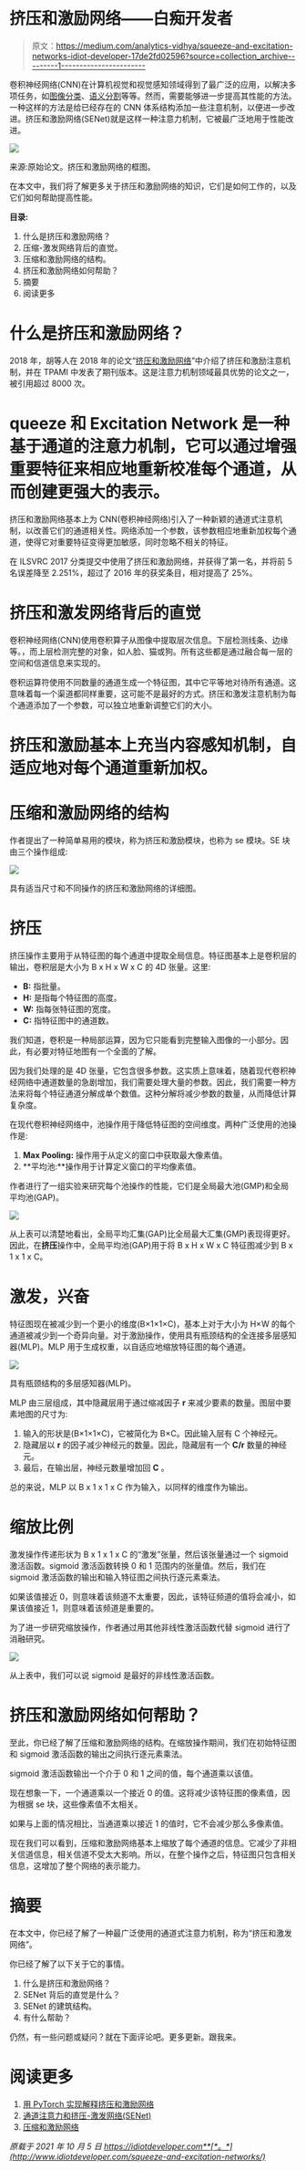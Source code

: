 # 挤压和激励网络——白痴开发者

> 原文：<https://medium.com/analytics-vidhya/squeeze-and-excitation-networks-idiot-developer-17de2fd02596?source=collection_archive---------1----------------------->

卷积神经网络(CNN)在计算机视觉和视觉感知领域得到了最广泛的应用，以解决多项任务，如[图像分类](https://idiotdeveloper.com/dog-breed-classification-using-transfer-learning-in-tensorflow/)、[语义分割](https://idiotdeveloper.com/polyp-segmentation-using-unet-in-tensorflow-2/)等等。然而，需要能够进一步提高其性能的方法。一种这样的方法是给已经存在的 CNN 体系结构添加一些注意机制，以便进一步改进。挤压和激励网络(SENet)就是这样一种注意力机制，它被最广泛地用于性能改进。

![](img/5c775fb60794773edd08c622c52b7ba3.png)

来源:原始论文。挤压和激励网络的框图。

在本文中，我们将了解更多关于挤压和激励网络的知识，它们是如何工作的，以及它们如何帮助提高性能。

**目录:**

1.  什么是挤压和激励网络？
2.  压缩-激发网络背后的直觉。
3.  压缩和激励网络的结构。
4.  挤压和激励网络如何帮助？
5.  摘要
6.  阅读更多

# 什么是挤压和激励网络？

2018 年，胡等人在 2018 年的论文“[挤压和激励网络](https://arxiv.org/abs/1709.01507)”中介绍了挤压和激励注意机制，并在 TPAMI 中发表了期刊版本。这是注意力机制领域最具优势的论文之一，被引用超过 8000 次。

# queeze 和 Excitation Network 是一种基于通道的注意力机制，它可以通过增强重要特征来相应地重新校准每个通道，从而创建更强大的表示。

挤压和激励网络基本上为 CNN(卷积神经网络)引入了一种新颖的通道式注意机制，以改善它们的通道相关性。网络添加一个参数，该参数相应地重新加权每个通道，使得它对重要特征变得更加敏感，同时忽略不相关的特征。

在 ILSVRC 2017 分类提交中使用了挤压和激励网络，并获得了第一名，并将前 5 名误差降至 2.251%，超过了 2016 年的获奖条目，相对提高了 25%。

# 挤压和激发网络背后的直觉

卷积神经网络(CNN)使用卷积算子从图像中提取层次信息。下层检测线条、边缘等。，而上层检测完整的对象，如人脸、猫或狗。所有这些都是通过融合每一层的空间和信道信息来实现的。

卷积运算符使用不同数量的通道生成一个特征图，其中它平等地对待所有通道。这意味着每一个渠道都同样重要，这可能不是最好的方式。挤压和激发注意机制为每个通道添加了一个参数，可以独立地重新调整它们的大小。

# 挤压和激励基本上充当内容感知机制，自适应地对每个通道重新加权。

# 压缩和激励网络的结构

作者提出了一种简单易用的模块，称为挤压和激励模块，也称为 se 模块。SE 块由三个操作组成:

![](img/27c933d899e325bd48ee6ab5512cb0d4.png)

具有适当尺寸和不同操作的挤压和激励网络的详细图。

# 挤压

挤压操作主要用于从特征图的每个通道中提取全局信息。特征图基本上是卷积层的输出，卷积层是大小为 B x H x W x C 的 4D 张量。这里:

*   **B:** 指批量。
*   **H:** 是指每个特征图的高度。
*   **W:** 指每张特征图的宽度。
*   **C:** 指特征图中的通道数。

我们知道，卷积是一种局部运算，因为它只能看到完整输入图像的一小部分。因此，有必要对特征地图有一个全面的了解。

因为我们处理的是 4D 张量，它包含很多参数。这实质上意味着，随着现代卷积神经网络中通道数量的急剧增加，我们需要处理大量的参数。因此，我们需要一种方法来将每个特征通道分解成单个数值。这种分解将减少参数的数量，从而降低计算复杂度。

在现代卷积神经网络中，池操作用于降低特征图的空间维度。两种广泛使用的池操作是:

1.  **Max Pooling:** 操作用于从定义的窗口中获取最大像素值。
2.  **平均池:**操作用于计算定义窗口的平均像素值。

作者进行了一组实验来研究每个池操作的性能，它们是全局最大池(GMP)和全局平均池(GAP)。

![](img/bead4f56053d834e3b98a7359afa7666.png)

从上表可以清楚地看出，全局平均汇集(GAP)比全局最大汇集(GMP)表现得更好。因此，在**挤压**操作中，全局平均池(GAP)用于将 B x H x W x C 特征图减少到 B x 1 x 1 x C。

# 激发，兴奋

特征图现在被减少到一个更小的维度(B×1×1×C)，基本上对于大小为 H×W 的每个通道被减少到一个奇异向量。对于激励操作，使用具有瓶颈结构的全连接多层感知器(MLP)。MLP 用于生成权重，以自适应地缩放特征图的每个通道。

![](img/99ccde46b0569478f13cc6bb7861c477.png)

具有瓶颈结构的多层感知器(MLP)。

MLP 由三层组成，其中隐藏层用于通过缩减因子 **r** 来减少要素的数量。图层中要素地图的尺寸为:

1.  输入的形状是(B×1×1×C)，它被简化为 B×C。因此输入层有 C 个神经元。
2.  隐藏层以 **r** 的因子减少神经元的数量。因此，隐藏层有一个 **C/r** 数量的神经元。
3.  最后，在输出层，神经元数量增加回 **C** 。

总的来说，MLP 以 B x 1 x 1 x C 作为输入，以同样的维度作为输出。

# 缩放比例

激发操作传递形状为 B x 1 x 1 x C 的“激发”张量，然后该张量通过一个 sigmoid 激活函数。sigmoid 激活函数转换 0 和 1 范围内的张量值。然后，我们在 sigmoid 激活函数的输出和输入特征图之间执行逐元素乘法。

如果该值接近 0，则意味着该频道不太重要，因此，该特征频道的值将会减小，如果该值接近 1，则意味着该频道是重要的。

为了进一步研究缩放操作，作者通过用其他非线性激活函数代替 sigmoid 进行了消融研究。

![](img/838691ff7bd2fc42cae96f21bc135ad2.png)

从上表中，我们可以说 sigmoid 是最好的非线性激活函数。

# 挤压和激励网络如何帮助？

至此，你已经了解了压缩和激励网络的结构。在缩放操作期间，我们在初始特征图和 sigmoid 激活函数的输出之间执行逐元素乘法。

sigmoid 激活函数输出一个介于 0 和 1 之间的值，每个通道乘以该值。

现在想象一下，一个通道乘以一个接近 0 的值。这将减少该特征图的像素值，因为根据 se 块，这些像素值不太相关。

如果与上面的情况相比，当通道乘以接近 1 的值时，它不会减少那么多像素值。

现在我们可以看到，压缩和激励网络基本上缩放了每个通道的信息。它减少了非相关信道信息，相关信道不受太大影响。所以，在整个操作之后，特征图只包含相关信息，这增加了整个网络的表示能力。

# 摘要

在本文中，你已经了解了一种最广泛使用的通道式注意力机制，称为“挤压和激发网络”。

你已经了解了以下关于它的事情。

1.  什么是挤压和激励网络？
2.  SENet 背后的直觉是什么？
3.  SENet 的建筑结构。
4.  有什么帮助？

仍然，有一些问题或疑问？就在下面评论吧。更多更新。跟我来。

# 阅读更多

1.  [用 PyTorch 实现解释挤压和激励网络](https://amaarora.github.io/2020/07/24/SeNet.html)
2.  [通道注意力和挤压-激发网络(SENet)](https://blog.paperspace.com/channel-attention-squeeze-and-excitation-networks/)
3.  [压缩和激励网络](https://towardsdatascience.com/squeeze-and-excitation-networks-9ef5e71eacd7)

*原载于 2021 年 10 月 5 日 https://idiotdeveloper.com**[*。*](http://www.idiotdeveloper.com/squeeze-and-excitation-networks/)*